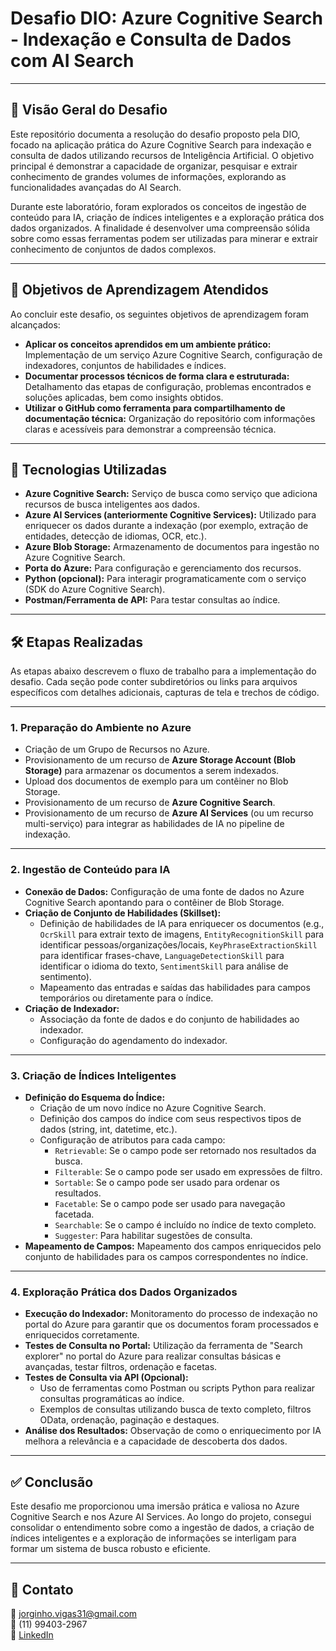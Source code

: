 # Desafio DIO: Azure Cognitive Search - Indexação e Consulta de Dados com AI Search

---

## 📄 Visão Geral do Desafio

Este repositório documenta a resolução do desafio proposto pela DIO, focado na aplicação prática do Azure Cognitive Search para indexação e consulta de dados utilizando recursos de Inteligência Artificial. O objetivo principal é demonstrar a capacidade de organizar, pesquisar e extrair conhecimento de grandes volumes de informações, explorando as funcionalidades avançadas do AI Search.

Durante este laboratório, foram explorados os conceitos de ingestão de conteúdo para IA, criação de índices inteligentes e a exploração prática dos dados organizados. A finalidade é desenvolver uma compreensão sólida sobre como essas ferramentas podem ser utilizadas para minerar e extrair conhecimento de conjuntos de dados complexos.

---

## 🎯 Objetivos de Aprendizagem Atendidos

Ao concluir este desafio, os seguintes objetivos de aprendizagem foram alcançados:

* **Aplicar os conceitos aprendidos em um ambiente prático:** Implementação de um serviço Azure Cognitive Search, configuração de indexadores, conjuntos de habilidades e índices.
* **Documentar processos técnicos de forma clara e estruturada:** Detalhamento das etapas de configuração, problemas encontrados e soluções aplicadas, bem como insights obtidos.
* **Utilizar o GitHub como ferramenta para compartilhamento de documentação técnica:** Organização do repositório com informações claras e acessíveis para demonstrar a compreensão técnica.

---

## 🚀 Tecnologias Utilizadas

* **Azure Cognitive Search:** Serviço de busca como serviço que adiciona recursos de busca inteligentes aos dados.
* **Azure AI Services (anteriormente Cognitive Services):** Utilizado para enriquecer os dados durante a indexação (por exemplo, extração de entidades, detecção de idiomas, OCR, etc.).
* **Azure Blob Storage:** Armazenamento de documentos para ingestão no Azure Cognitive Search.
* **Porta do Azure:** Para configuração e gerenciamento dos recursos.
* **Python (opcional):** Para interagir programaticamente com o serviço (SDK do Azure Cognitive Search).
* **Postman/Ferramenta de API:** Para testar consultas ao índice.

---

## 🛠️ Etapas Realizadas

As etapas abaixo descrevem o fluxo de trabalho para a implementação do desafio. Cada seção pode conter subdiretórios ou links para arquivos específicos com detalhes adicionais, capturas de tela e trechos de código.

---

### 1. Preparação do Ambiente no Azure

* Criação de um Grupo de Recursos no Azure.
* Provisionamento de um recurso de **Azure Storage Account (Blob Storage)** para armazenar os documentos a serem indexados.
* Upload dos documentos de exemplo para um contêiner no Blob Storage.
* Provisionamento de um recurso de **Azure Cognitive Search**.
* Provisionamento de um recurso de **Azure AI Services** (ou um recurso multi-serviço) para integrar as habilidades de IA no pipeline de indexação.

---

### 2. Ingestão de Conteúdo para IA

* **Conexão de Dados:** Configuração de uma fonte de dados no Azure Cognitive Search apontando para o contêiner de Blob Storage.
* **Criação de Conjunto de Habilidades (Skillset):**
    * Definição de habilidades de IA para enriquecer os documentos (e.g., `OcrSkill` para extrair texto de imagens, `EntityRecognitionSkill` para identificar pessoas/organizações/locais, `KeyPhraseExtractionSkill` para identificar frases-chave, `LanguageDetectionSkill` para identificar o idioma do texto, `SentimentSkill` para análise de sentimento).
    * Mapeamento das entradas e saídas das habilidades para campos temporários ou diretamente para o índice.
* **Criação de Indexador:**
    * Associação da fonte de dados e do conjunto de habilidades ao indexador.
    * Configuração do agendamento do indexador.

---

### 3. Criação de Índices Inteligentes

* **Definição do Esquema do Índice:**
    * Criação de um novo índice no Azure Cognitive Search.
    * Definição dos campos do índice com seus respectivos tipos de dados (string, int, datetime, etc.).
    * Configuração de atributos para cada campo:
        * `Retrievable`: Se o campo pode ser retornado nos resultados da busca.
        * `Filterable`: Se o campo pode ser usado em expressões de filtro.
        * `Sortable`: Se o campo pode ser usado para ordenar os resultados.
        * `Facetable`: Se o campo pode ser usado para navegação facetada.
        * `Searchable`: Se o campo é incluído no índice de texto completo.
        * `Suggester`: Para habilitar sugestões de consulta.
* **Mapeamento de Campos:** Mapeamento dos campos enriquecidos pelo conjunto de habilidades para os campos correspondentes no índice.

---

### 4. Exploração Prática dos Dados Organizados

* **Execução do Indexador:** Monitoramento do processo de indexação no portal do Azure para garantir que os documentos foram processados e enriquecidos corretamente.
* **Testes de Consulta no Portal:** Utilização da ferramenta de "Search explorer" no portal do Azure para realizar consultas básicas e avançadas, testar filtros, ordenação e facetas.
* **Testes de Consulta via API (Opcional):**
    * Uso de ferramentas como Postman ou scripts Python para realizar consultas programáticas ao índice.
    * Exemplos de consultas utilizando busca de texto completo, filtros OData, ordenação, paginação e destaques.
* **Análise dos Resultados:** Observação de como o enriquecimento por IA melhora a relevância e a capacidade de descoberta dos dados.

---

## ✅ Conclusão

Este desafio me proporcionou uma imersão prática e valiosa no Azure Cognitive Search e nos Azure AI Services. Ao longo do projeto, consegui consolidar o entendimento sobre como a ingestão de dados, a criação de índices inteligentes e a exploração de informações se interligam para formar um sistema de busca robusto e eficiente.

---

## 🔗 Contato

📧 jorginho.vigas31@gmail.com  
📱 (11) 99403-2967  
💼 [LinkedIn](https://www.linkedin.com/in/jorgevigas/)
